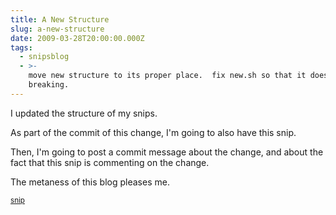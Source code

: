 ```yaml
---
title: A New Structure
slug: a-new-structure
date: 2009-03-28T20:00:00.000Z
tags:
  - snipsblog
  - >-
    move new structure to its proper place.  fix new.sh so that it doesn't keep
    breaking.
---
```

I updated the structure of my snips.

As part of the commit of this change, I'm going to also have this snip.

Then, I'm going to post a commit message about the change, and about the fact that this snip is commenting on the change.

The metaness of this blog pleases me.

<small>[snip](https://github.com/isaacs/snips)</small>
